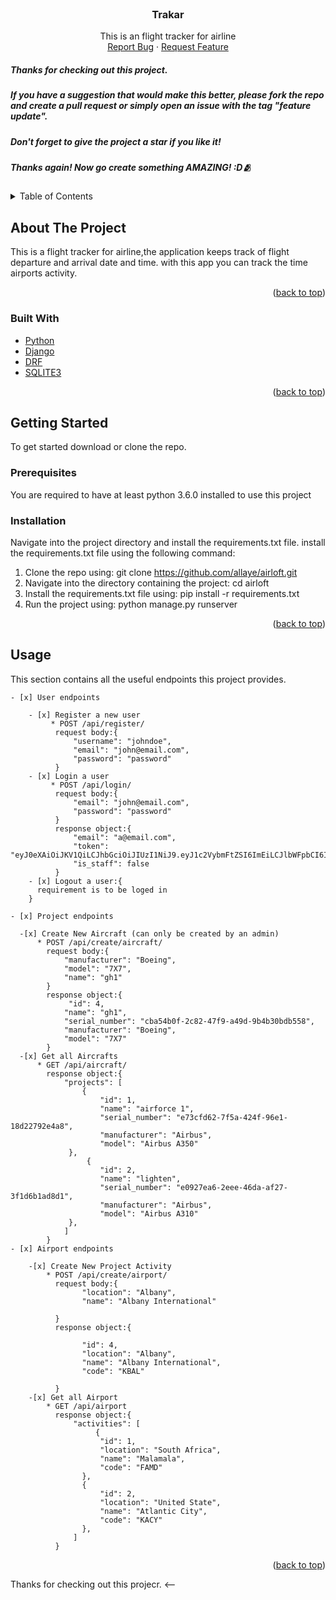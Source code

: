 <div id="top"></div>





<!-- PROJECT SHIELDS -->
<!--
*** I'm using markdown "reference style" links for readability.
*** Reference links are enclosed in brackets [ ] instead of parentheses ( ).
*** See the bottom of this document for the declaration of the reference variables
*** for contributors-url, forks-url, etc. This is an optional, concise syntax you may use.
*** https://www.markdownguide.org/basic-syntax/#reference-style-links
-->
<!-- [![Contributors][contributors-shield]][contributors-url]
[![Forks][forks-shield]][forks-url]
[![Stargazers][stars-shield]][stars-url]
[![Issues][issues-shield]][issues-url]
[![MIT License][license-shield]][license-url]
[![LinkedIn][linkedin-shield]][linkedin-url] -->



<!-- PROJECT LOGO -->
<br />
<div align="center">
  <a href="https://github.com/allaye/airloft">
    <!-- <img src="images/logo.png" alt="Logo" width="80" height="80"> -->
  </a>

<h3 align="center">Trakar</h3>

  <p align="center">
    This is an flight tracker for airline<br />
    <!-- <br />
    <a href="https://github.com/github_username/repo_name"><strong>Explore the docs »</strong></a>
    <br />
    <br />
    <a href="https://github.com/github_username/repo_name">View Demo</a>
    · -->
    <a href="https://github.com/allaye/airloft/issues">Report Bug</a>
    ·
    <a href="https://github.com/allaye/airloft/issues">Request Feature</a>
  </p>
</div>

##### Thanks for checking out this project. 
##### If you have a suggestion that would make this better, please fork the repo and create a pull request or simply open an issue with the tag "feature update".
##### Don't forget to give the project a star if you like it!
##### Thanks again! Now go create something AMAZING! :D🫂


<!-- TABLE OF CONTENTS -->
<details>
  <summary>Table of Contents</summary>
  <ol>
    <li>
      <a href="#about-the-project">About The Project</a>
      <ul>
        <li><a href="#built-with">Built With</a></li>
      </ul>
    </li>
    <li>
      <a href="#getting-started">Getting Started</a>
      <ul>
        <li><a href="#prerequisites">Prerequisites</a></li>
        <li><a href="#installation">Installation</a></li>
      </ul>
    </li>
    <li><a href="#usage">Usage</a></li>
    <li><a href="#examples">Examples</a></li>
    <!-- <li><a href="#roadmap">Roadmap</a></li>
    <li><a href="#contributing">Contributing</a></li>
    <li><a href="#license">License</a></li>
    <li><a href="#contact">Contact</a></li>
    <li><a href="#acknowledgments">Acknowledgments</a></li> -->
  </ol>
</details>



<!-- ABOUT THE PROJECT -->
## About The Project

<!-- [![Product Name Screen Shot][product-screenshot]](https://example.com) -->

This is a flight tracker for airline,the application keeps track of flight departure and arrival date and time. with this app you can track the time airports activity.

<p align="right">(<a href="#top">back to top</a>)</p>



### Built With

* [Python](https://python.org/)
* [Django](https://www.djangoproject.com/)
* [DRF](https://www.django-rest-framework.org/)
* [SQLITE3](https://www.sqlite.org/)

<p align="right">(<a href="#top">back to top</a>)</p>



<!-- GETTING STARTED -->
## Getting Started

To get started download or clone the repo.

### Prerequisites

You are required to have at least python 3.6.0 installed to use this project

### Installation

Navigate into the project directory and install the requirements.txt file.
install the requirements.txt file using the following command:

1. Clone the repo using: git clone https://github.com/allaye/airloft.git
2. Navigate into the directory containing the project: cd airloft
3. Install the requirements.txt file using: pip install -r requirements.txt
4. Run the project using: python manage.py runserver

<p align="right">(<a href="#top">back to top</a>)</p>



<!-- USAGE EXAMPLES -->
## Usage
This section contains all the useful endpoints this project provides.

    - [x] User endpoints

        - [x] Register a new user
             * POST /api/register/
              request body:{
                  "username": "johndoe",
                  "email": "john@email.com",
                  "password": "password"
              }
        - [x] Login a user
             * POST /api/login/
              request body:{
                  "email": "john@email.com",
                  "password": "password"
              }
              response object:{
                  "email": "a@email.com",
                  "token": "eyJ0eXAiOiJKV1QiLCJhbGciOiJIUzI1NiJ9.eyJ1c2VybmFtZSI6ImEiLCJlbWFpbCI6ImFAZW1haWwuY29tIiwiZXhwIjoxNjQwNDQ2OTM1fQ.wF4WvEK37GOXRWC8rzRWUv2UgToNtqaRXte_G_wbO4s",
                  "is_staff": false
              }
        - [x] Logout a user:{
          requirement is to be loged in
        }
    
    - [x] Project endpoints

      -[x] Create New Aircraft (can only be created by an admin)
          * POST /api/create/aircraft/
            request body:{
                "manufacturer": "Boeing",
                "model": "7X7",
                "name": "gh1"
            }
            response object:{
                 "id": 4,
                "name": "gh1",
                "serial_number": "cba54b0f-2c82-47f9-a49d-9b4b30bdb558",
                "manufacturer": "Boeing",
                "model": "7X7"
            }
      -[x] Get all Aircrafts
          * GET /api/aircraft/
            response object:{
                "projects": [
                    {
                        "id": 1,
                        "name": "airforce 1",
                        "serial_number": "e73cfd62-7f5a-424f-96e1-18d22792e4a8",
                        "manufacturer": "Airbus",
                        "model": "Airbus A350"
                 },
                     {
                        "id": 2,
                        "name": "lighten",
                        "serial_number": "e0927ea6-2eee-46da-af27-3f1d6b1ad8d1",
                        "manufacturer": "Airbus",
                        "model": "Airbus A310"
                 },
                ]
            }
    - [x] Airport endpoints
        
        -[x] Create New Project Activity
            * POST /api/create/airport/
              request body:{
                    "location": "Albany",
                    "name": "Albany International"

              }
              response object:{
                
                    "id": 4,
                    "location": "Albany",
                    "name": "Albany International",
                    "code": "KBAL"

              }
        -[x] Get all Airport
            * GET /api/airport
              response object:{
                  "activities": [
                       {
                        "id": 1,
                        "location": "South Africa",
                        "name": "Malamala",
                        "code": "FAMD"
                    },
                    {
                        "id": 2,
                        "location": "United State",
                        "name": "Atlantic City",
                        "code": "KACY"
                    },
                  ]
              }

<p align="right">(<a href="#top">back to top</a>)</p>
<!-- 



<h4 align="center"> --> Thanks for checking out this projecr. <-- </h4>
